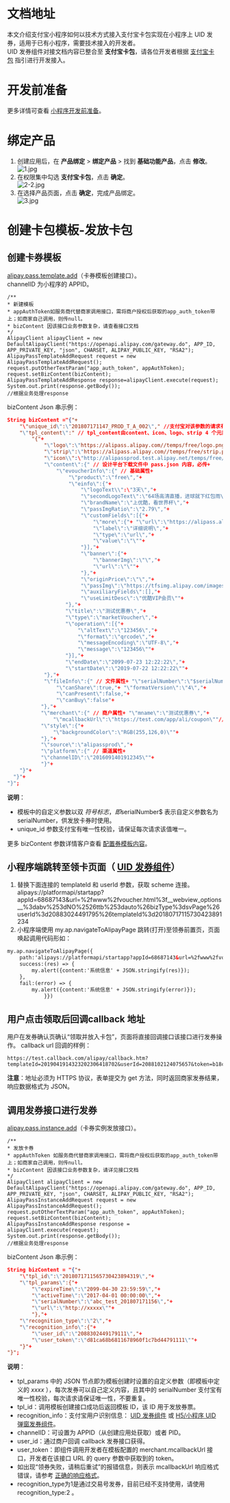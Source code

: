 # 文档地址
本文介绍支付宝小程序如何以技术方式接入支付宝卡包实现在小程序上 UID 发券，适用于已有小程序，需要技术接入的开发者。<br />UID 发券组件对接文档内容已整合至 **支付宝卡包**，请各位开发者根据 [支付宝卡包](https://opendocs.alipay.com/open/199/popvoucher) 指引进行开发接入。 

# 开发前准备
更多详情可查看 [小程序开发前准备](https://opendocs.alipay.com/support/01razz)。 

# 绑定产品

1. 创建应用后，在 **产品绑定** > **绑定产品** > 找到 **基础功能产品**，点击 **修改**。<br />![1.jpg](https://cdn.nlark.com/yuque/0/2022/jpeg/179989/1658391270885-f4e784b4-856f-4e75-908e-6fdcd2283fb2.jpeg#align=left&display=inline&height=499&margin=%5Bobject%20Object%5D&name=1.jpg&originHeight=998&originWidth=2268&size=276647&status=done&style=stroke&width=1134)
2. 在权限集中勾选 **支付宝卡包**，点击 **确定**。<br />![2-2.jpg](https://cdn.nlark.com/yuque/0/2022/jpeg/179989/1658396355088-d85b750a-3f01-451c-a82f-a729f2111175.jpeg#align=left&display=inline&height=542&margin=%5Bobject%20Object%5D&name=2-2.jpg&originHeight=1084&originWidth=2270&size=308993&status=done&style=none&width=1135)
3. 在选择产品页面，点击 **确定**，完成产品绑定。<br />![3.jpg](https://cdn.nlark.com/yuque/0/2022/jpeg/179989/1658391363749-dafd6166-bed2-42f7-adf2-ea79fa1d6ad6.jpeg#align=left&display=inline&height=506&margin=%5Bobject%20Object%5D&name=3.jpg&originHeight=1011&originWidth=2260&size=278703&status=done&style=stroke&width=1130)

# 创建卡包模板-发放卡包 

## 创建卡券模板
[alipay.pass.template.add](https://opendocs.alipay.com/open/02aila)（卡券模板创建接口）。<br />channelID 为小程序的 APPID。
```
/** 
* 新建模板 
* appAuthToken如服务商代替商家调用接口，需将商户授权后获取的app_auth_token带上；如商家自己调用，则传null。 
* bizContent 因该接口业务参数复杂，请查看接口文档 
*/ 
AlipayClient alipayClient = new DefaultAlipayClient("https://openapi.alipay.com/gateway.do", APP_ID, APP_PRIVATE_KEY, "json", CHARSET, ALIPAY_PUBLIC_KEY, "RSA2"); 
AlipayPassTemplateAddRequest request = new AlipayPassTemplateAddRequest();
request.putOtherTextParam("app_auth_token", appAuthToken); request.setBizContent(bizContent); 
AlipayPassTemplateAddResponse response=alipayClient.execute(request);
System.out.print(response.getBody());
//根据业务处理response
```
bizContent Json 串示例：
```json
String bizContent ="{"+ 
    "\"unique_id\":\"201807171147_PROD_T_A_002\"," //支付宝对该参数的请求有唯一性校验，请保证每次请求该参数唯一+ 
    "\"tpl_content\":" // tpl_content由content、icon、logo、strip 4 个元素构成+ 
        "{"+
            "\"logo\":\"https://alipass.alipay.com//temps/free/logo.png\"," // logo图片url地址，必传+
            "\"strip\":\"https://alipass.alipay.com//temps/free/strip.png\"," // 背景图片的url地址+
            "\"icon\\":\"http://alipassprod.test.alipay.net/temps/free/icon.png\"," // icon图片url地址+ 
            "\"content\":{" // 设计平台下载文件中 pass.json 内容，必传+ 
                "\"evoucherInfo\":{" // 基础属性+ 
                    "\"product\":\"free\","+ 
                    "\"einfo\":{"+ 
                        "\"logoText\\":\"3天\","+ 
                        "\"secondLogoText\":\"64场高清直播，进球就下红包雨\","+ 
                        "\"brandName\":\"上优酷，看世界杯\","+ 
                        "\"passImgRatio\":\"2.79\","+ 
                        "\"customFields\":[{"+ 
                            "\"more\":{"+ "\"url\":\"https://alipass.alipay.com//temps/free/logo.png\""+ "},"+ 
                            "\"label\":\"详细说明\","+ 
                            "\"type\":\"url\","+ 
                            "\"value\":\"\""+ 
                        "}],"+ 
                        "\"banner\":{"+ 
                            "\"bannerImg\":\"\","+ 
                            "\"url\":\"\""+ 
                        "},"+ 
                        "\"originPrice\":\"\","+
                        "\"passImg\":\"https://tfsimg.alipay.com/images/alipassprod/TB17fLOXB8rDuNk6Xejwu2EYXXa\","+ 
                        "\"auxiliaryFields\":[],"+ 
                        "\"useLimitDesc\":\"优酷VIP会员\""+ 
                   "},"+ 
                   "\"title\":\"测试优惠券\","+ 
                   "\"type\":\"marketVoucher\","+ 
                   "\"operation\":[{"+
                       "\"altText\":\"123456\","+ 
                       "\"format\":\"qrcode\","+ 
                       "\"messageEncoding\":\"UTF-8\","+ 
                       "\"message\":\"123456\""+ 
                   "}],"+ 
                   "\"endDate\":\"2099-07-23 12:22:22\","+ 
                   "\"startDate\":\"2019-07-22 12:22:22\""+ 
            "},"+ 
            "\"fileInfo\":{" // 文件属性+ "\"serialNumber\":\"$serialNumber$\","+ 
                "\"canShare\":true,"+ "\"formatVersion\":\"4\","+ 
                "\"canPresent\":false,"+ 
                "\"canBuy\":false"+ 
           "},"+ 
           "\"merchant\":{" // 商户属性+ "\"mname\":\"测试优惠券\","+ 
               "\"mcallbackUrl\":\"https://test.com/app/ali/coupon\""//此参数为商家发券网关地址+ "},"+
           "\"style\":{"+ 
               "\"backgroundColor\":\"RGB(255,126,0)\""+ 
           "},"+ 
           "\"source\":\"alipassprod\","+ 
           "\"platform\":{" // 渠道属性+ 
           "\"channelID\":\"2016091401912345\""+ 
           "}"+ 
    "}"+ 
  "}"+ 
"}";
```
**说明**：

- 模板中的自定义参数以双 $ 符号标志，即 $serialNumber$ 表示自定义参数名为 serialNumber，供发放卡券时使用。
- unique_id 参数支付宝有唯一性校验，请保证每次请求该值唯一。 

更多 bizContent 参数详情客户查看 [配置券模板内容](https://opendocs.alipay.com/open/016d5g)。 

## 小程序端跳转至领卡页面（ [UID 发券组件](https://opendocs.alipay.com/open/199/popvoucher)）

1. 替换下面连接的 templateId 和 userId 参数，获取 scheme 连接。<br />alipays://platformapi/startapp?appId=68687143&url=%2fwww%2fvoucher.html%3f__webview_options__%3dabv%253dNO%2526ttb%253dauto%26bizType%3dsvPage%26userId%3d20883024491795%26templateId%3d20180717115730423891234
2. 小程序端使用 my.ap.navigateToAlipayPage 跳转(打开)至领券前置页，页面唤起调用代码形如： <br />
```xml
my.ap.navigateToAlipayPage({    
    path:'alipays://platformapi/startapp?appId=68687143&url=%2fwww%2fvoucher.html%3f__webview_options__%3dabv%253dNO%2526ttb%253dauto%26bizType%3dsvPage%26userId%3d2088302449179665%26templateId%3d2018071711565730423891234',
    success:(res) => {        
        my.alert({content:'系统信息' + JSON.stringify(res)});
    },    
    fail:(error) => {        
        my.alert({content:'系统信息' + JSON.stringify(error)});            
            }})
```

## 用户点击领取后回调callback 地址
用户在发券确认页确认“领取并放入卡包”，页面将直接回调接口该接口进行发券操作。 callback url 回调的样例：
```
https://test.callback.com/alipay/callback.htm?templateId=2019041914323202306418702&userId=2088102124075657&token=b18ca3975872e092e5ded56a6e0884b9&timestamp=1559133415273
```
**注意**：地址必须为 HTTPS 协议，表单提交为 get 方法，同时返回商家发券结果，响应数据格式为 JSON。 

## 调用发券接口进行发券
[alipay.pass.instance.add](https://opendocs.alipay.com/open/02ailb)（卡券实例发放接口）。
```
/** 
* 发放卡券 
* appAuthToken 如服务商代替商家调用接口，需将商户授权后获取的app_auth_token带上；如商家自己调用，则传null。 
* bizContent 因该接口业务参数复杂，请详见接口文档  
*/ 
AlipayClient alipayClient = new DefaultAlipayClient("https://openapi.alipay.com/gateway.do", APP_ID, APP_PRIVATE_KEY, "json", CHARSET, ALIPAY_PUBLIC_KEY, "RSA2"); 
AlipayPassInstanceAddRequest request = new AlipayPassInstanceAddRequest(); request.putOtherTextParam("app_auth_token", appAuthToken); 
request.setBizContent(bizContent); 
AlipayPassInstanceAddResponse response = alipayClient.execute(request); 
System.out.print(response.getBody());
//根据业务处理response
```
bizContent Json 串示例：
```json
String bizContent = "{"+  
    "\"tpl_id\":\"2018071711565730423894319\","+ 
    "\"tpl_params\":{"+ 
        "\"expireTime\":\"2099-04-30 23:59:59\","+ 
        "\"activeTime\":\"2017-04-01 00:00:00\","+ 
        "\"serialNumber\":\"abc_test_201807171156\","+ 
        "\"url\":\"http://xxxxx\""+ 
        "},"+ 
    "\"recognition_type\":\"2\","+ 
    "\"recognition_info\":{"+ 
        "\"user_id\":\"2088302449179111\","+ 
        "\"user_token\":\"d81ca68b6811678960f1c7bd44791111\""+ 
    "}"+
"}";
```
**说明**： 

- tpl_params 中的 JSON 节点即为模板创建时设置的自定义参数（即模板中定义的 $xxxx$ ），每次发券可以自己定义内容，且其中的 serialNumber 支付宝有唯一性校验，每次请求请保证唯一性，不要重复。
- tpl_id：调用模板创建接口成功后返回模板 ID，该 ID 用于发放券票。
- recognition_info：支付宝用户识别信息： [UID 发券组件](https://opendocs.alipay.com/open/199/popvoucher) 或 [H5/小程序 UID 弹窗发券组件](https://opendocs.alipay.com/open/199/popvoucher#%E7%AC%AC%E4%B8%89%E6%AD%A5%EF%BC%9A%E7%94%A8%E6%88%B7%E8%B7%B3%E8%BD%AC%E8%87%B3%E9%A2%86%E5%88%B8%E9%A2%84%E8%A7%88%E9%A1%B5)。
- channelID：可设置为 APPID（从创建应用处获取）或者 PID。
- user_id：通过商户回调 callback 发券接口获得。
- user_token：即组件调用开发者在模板配置的 merchant.mcallbackUrl 接口，开发者在该接口 URL 的 query 参数中获取到的 token。
- 如出现“领券失败，请稍后重试”的报错信息，则表示 mcallbackUrl 响应格式错误，请参考 [正确的响应格式](https://opendocs.alipay.com/open/199/popvoucher)。
- recognition_type为1是通过交易号发券，目前已经不支持使用，请使用 recognition_type:2 。

